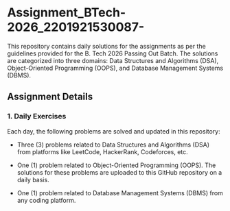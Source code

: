 # Assignment_BTech-2026_2201921530087-
This repository contains daily solutions for the assignments as per the guidelines provided for the B. Tech 2026 Passing Out Batch. The solutions are categorized into three domains: Data Structures and Algorithms (DSA), Object-Oriented Programming (OOPS), and Database Management Systems (DBMS).

## Assignment Details
### 1. Daily Exercises
   
Each day, the following problems are solved and updated in this repository:

- Three (3) problems related to Data Structures and Algorithms (DSA) from platforms like LeetCode, HackerRank, Codeforces, etc.

- One (1) problem related to Object-Oriented Programming (OOPS). The solutions for these problems are uploaded to this GitHub repository on a daily basis.

- One (1) problem related to Database Management Systems (DBMS) from any coding platform.
